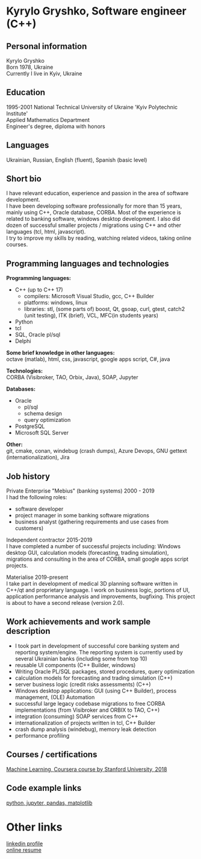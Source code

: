# Kyrylo Gryshko, Software engineer (C++)

## Personal information
Kyrylo Gryshko  
Born 1978, Ukraine  
Currently I live in Kyiv, Ukraine  

## Education
1995-2001 National Technical University of Ukraine 'Kyiv Polytechnic Institute'  
Applied Mathematics Department  
Engineer's degree, diploma with honors  

## Languages
Ukrainian, Russian, English (fluent), Spanish (basic level)

## Short bio
I have relevant education, experience and passion in the area of software development.  
I have been developing software professionally for more than 15 years, mainly using C++, Oracle database, CORBA. 
Most of the experience is related to banking software, windows desktop development. I also did dozen of successful smaller projects / migrations using C++ and other languages (tcl, html, javascript).  
I try to improve my skills by reading, watching related videos, taking online courses.

## Programming languages and technologies
**Programming languages:**  
+ C++ (up to C++ 17) 
    + compilers: Microsoft Visual Studio, gcc, C++ Builder
    + platforms: windows, linux
    + libraries: stl, (some parts of) boost, Qt, gsoap, curl, gtest, catch2 (unit testing), ITK (brief), VCL, MFC(in students years)
+ Python
+ tcl
+ SQL, Oracle pl/sql
+ Delphi

**Some brief knowledge in other languages:**  
octave (matlab), html, css, javascript, google apps script, C#, java

**Technologies:**  
CORBA (Visibroker, TAO, Orbix, Java), SOAP, Jupyter

**Databases:**  
+ Oracle 
  + pl/sql 
  + schema design 
  + query optimization
+ PostgreSQL 
+ Microsoft SQL Server

**Other:**  
git, cmake, conan, windebug (crash dumps), Azure Devops, GNU gettext (internationalization), Jira

## Job history

Private Enterprise "Mebius" (banking systems) 2000 - 2019  
I had the following roles: 
* software developer
* project manager in some banking software migrations
* business analyst (gathering requirements and use cases from customers)

Independent contractor 2015-2019  
I have completed a number of successful projects including: Windows desktop GUI, calculation models (forecasting, trading simulation), migrations and consulting in the area of CORBA, small google apps script projects.

Materialise 2019-present  
I take part in development of medical 3D planning software written in C++/qt and proprietary language. I work on business logic, portions of UI, application performance analysis and improvements, bugfixing. This project is about to have a second release (version 2.0).

## Work achievements and work sample description
* I took part in development of successful core banking system and reporting system/engine. The reporting system is currently used by several Ukrainian banks (including some from top 10)
* reusable UI components (C++ Builder, windows)
* Writing Oracle PL/SQL packages, stored procedures, query optimization
* calculation models for forecasting and trading simulation (C++)
* server business logic (credit risks assessments) (C++)
* Windows desktop applications: GUI (using C++ Builder), process management, (OLE) Automation
* successful large legacy codebase migrations to free CORBA implementations (from Visibroker and ORBIX to TAO, C++)
* integration (consuming) SOAP services from C++
* internationalization of projects written in tcl, C++ Builder
* crash dump analysis (windebug), memory leak detection
* performance profiling

## Courses / certifications

[Machine Learning, Coursera course by Stanford University, 2018](https://www.coursera.org/account/accomplishments/verify/8ZNMHYSU4UVV)

## Code example links

[python, jupyter, pandas, matplotlib](https://github.com/kyrylogr/ansergy_reports/blob/master/ego/spread_percent_adj/New%20EGO%20application%20features%20august%202018.ipynb)

# Other links
[linkedin profile](https://www.linkedin.com/in/kyrylo-gryshko-552738117/)  
[online resume](https://kyrylogr.github.io/)
